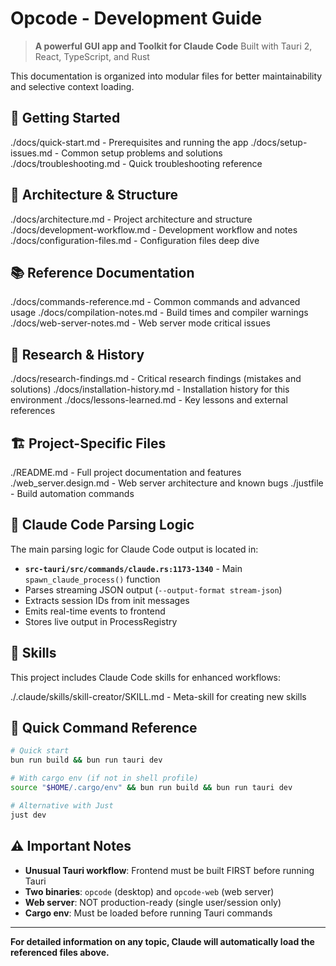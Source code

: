 # Opcode - Development Guide

> **A powerful GUI app and Toolkit for Claude Code**
> Built with Tauri 2, React, TypeScript, and Rust

This documentation is organized into modular files for better maintainability and selective context loading.

## 🚀 Getting Started

./docs/quick-start.md - Prerequisites and running the app
./docs/setup-issues.md - Common setup problems and solutions
./docs/troubleshooting.md - Quick troubleshooting reference

## 📐 Architecture & Structure

./docs/architecture.md - Project architecture and structure
./docs/development-workflow.md - Development workflow and notes
./docs/configuration-files.md - Configuration files deep dive

## 📚 Reference Documentation

./docs/commands-reference.md - Common commands and advanced usage
./docs/compilation-notes.md - Build times and compiler warnings
./docs/web-server-notes.md - Web server mode critical issues

## 🔬 Research & History

./docs/research-findings.md - Critical research findings (mistakes and solutions)
./docs/installation-history.md - Installation history for this environment
./docs/lessons-learned.md - Key lessons and external references

## 🏗️ Project-Specific Files

./README.md - Full project documentation and features
./web_server.design.md - Web server architecture and known bugs
./justfile - Build automation commands

## 🎯 Claude Code Parsing Logic

The main parsing logic for Claude Code output is located in:

- **`src-tauri/src/commands/claude.rs:1173-1340`** - Main `spawn_claude_process()` function
- Parses streaming JSON output (`--output-format stream-json`)
- Extracts session IDs from init messages
- Emits real-time events to frontend
- Stores live output in ProcessRegistry

## 🤖 Skills

This project includes Claude Code skills for enhanced workflows:

./.claude/skills/skill-creator/SKILL.md - Meta-skill for creating new skills

## 📝 Quick Command Reference

```bash
# Quick start
bun run build && bun run tauri dev

# With cargo env (if not in shell profile)
source "$HOME/.cargo/env" && bun run build && bun run tauri dev

# Alternative with Just
just dev
```

## ⚠️ Important Notes

- **Unusual Tauri workflow**: Frontend must be built FIRST before running Tauri
- **Two binaries**: `opcode` (desktop) and `opcode-web` (web server)
- **Web server**: NOT production-ready (single user/session only)
- **Cargo env**: Must be loaded before running Tauri commands

---

**For detailed information on any topic, Claude will automatically load the referenced files above.**
